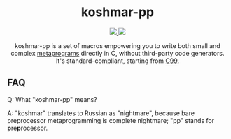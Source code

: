 <div align="center">
  <h1>koshmar-pp</h1>
  <a href="https://github.com/Hirrolot/koshmar-pp/actions">
    <img src="https://github.com/Hirrolot/koshmar-pp/workflows/C/C++%20CI/badge.svg">
  </a>
  <a href="https://hirrolot.github.io/koshmar-pp/">
    <img src="https://img.shields.io/badge/docs-Doxygen-blue">
  </a>
 
 koshmar-pp is a set of macros empowering you to write both small and complex [metaprograms] directly in C, without third-party code generators. It's standard-compliant, starting from [C99].
</div>

[metaprograms]: https://en.wikipedia.org/wiki/Metaprogramming
[C99]: https://en.wikipedia.org/wiki/C99

## FAQ

Q: What "koshmar-pp" means?

A: "koshmar" translates to Russian as "nightmare", because bare preprocessor metaprogramming is complete nightmare; "pp" stands for **p**re**p**rocessor.
